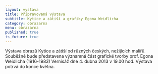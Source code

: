 ```yaml
---
layout: vystava
title: Připravovaná výstava
subtitle: Kytice a zátiší a grafiky Egona Weidlicha
category: obrazarna
menu: obrazarna
published: true
is_future: true
---
```


Výstava obrazů Kytice a zátiší od různých českých, nežijících malířů. Souběžně bude představena významná část grafické tvorby prof. Egona Weidlicha (1916-1983) Vernisáž dne 4. dubna 2013 v 19.00 hod. Výstava potrvá do konce května.
